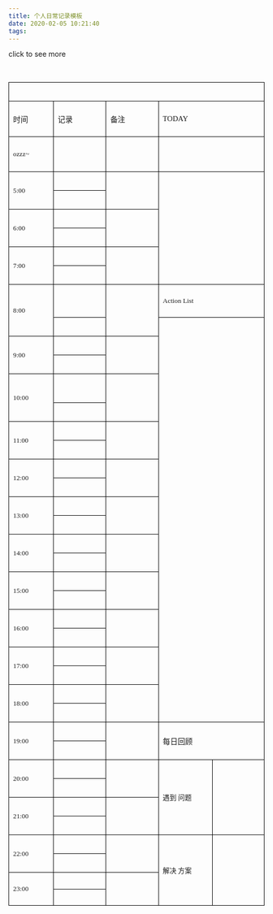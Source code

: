 ```yaml
---
title: 个人日常记录模板
date: 2020-02-05 10:21:40
tags:
---
```


click to see more
<!-- more -->
<html><head><meta http-equiv="Content-Type" content="text/html; charset=UTF-8"/><meta name="exporter-version" content="Evernote Mac 7.2.1 (456793)"/><meta name="altitude" content="45.66916275024414"/><meta name="author" content="yhnkb@qq.com"/><meta name="created" content="2018-10-16 02:04:38 +0000"/><meta name="latitude" content="40.00613221820985"/><meta name="longitude" content="116.4834463285634"/><meta name="source" content="desktop.mac"/><meta name="updated" content="2020-01-20 03:42:11 +0000"/><title>Daily-Record-Empty</title></head><body><div><br/></div><table title="Page 1" style="border-collapse: collapse; min-width: 100%;"><colgroup><col style="width: 95px;"/><col style="width: 130px;"/><col style="width: 130px;"/><col style="width: 130px;"/><col style="width: 130px;"/></colgroup><tbody><tr><td rowspan="1" colspan="5" style="border: 1px solid rgb(0, 0, 0); width: 615px; padding: 8px;"><div><br/></div></td></tr><tr><td style="border: 1px solid rgb(0, 0, 0); width: 95px; padding: 8px;"><div style="margin-top: 1em; margin-bottom: 1em;"><span style="font-size: 11pt; font-family: SimSun;-en-paragraph:true;">时间
</span></div></td><td style="border: 1px solid rgb(0, 0, 0); width: 130px; padding: 8px;"><div style="margin-top: 1em; margin-bottom: 1em;"><span style="font-size: 11pt; font-family: SimSun;-en-paragraph:true;">记录 </span></div></td><td style="border: 1px solid rgb(0, 0, 0); width: 130px; padding: 8px;"><div style="margin-top: 1em; margin-bottom: 1em;"><span style="font-size: 11pt; font-family: SimSun;-en-paragraph:true;">备注
</span></div></td><td rowspan="1" colspan="2" style="border: 1px solid rgb(0, 0, 0); width: 260px; padding: 8px;"><div style="margin-top: 1em; margin-bottom: 1em;"><span style="font-size: 11pt; font-family: SimSun;-en-paragraph:true;">TODAY
</span></div></td></tr><tr><td rowspan="2" style="border: 1px solid rgb(0, 0, 0); width: 95px; padding: 8px;"><div style="margin-top: 1em; margin-bottom: 1em;"><span style="font-size: 10pt; font-family: SimSun;-en-paragraph:true;">ozzz~
</span></div></td><td rowspan="2" style="border: 1px solid rgb(0, 0, 0); width: 130px; padding: 8px;"><div><br/></div><div
					/></td><td rowspan="2" style="border: 1px solid rgb(0, 0, 0); width: 130px; padding: 8px;"><div
					/></td><td rowspan="1" colspan="2" style="border: 1px solid rgb(0, 0, 0); width: 260px; padding: 8px;"><div style="margin-top: 1em; margin-bottom: 1em;"><br/></div></td></tr><tr><td rowspan="7" colspan="2" style="border: 1px solid rgb(0, 0, 0); width: 260px; padding: 8px;"><div><br/></div><div
					/></td></tr><tr><td rowspan="2" style="border: 1px solid rgb(0, 0, 0); width: 95px; padding: 8px;"><div style="margin-top: 1em; margin-bottom: 1em;"><span style="font-size: 10pt; font-family: DengXian;-en-paragraph:true;">5:00
</span></div></td><td style="border: 1px solid rgb(0, 0, 0); width: 130px; padding: 8px;"><br/></td><td rowspan="2" style="border: 1px solid rgb(0, 0, 0); width: 130px; padding: 8px;"><div
					/></td></tr><tr><td style="border: 1px solid rgb(0, 0, 0); width: 130px; padding: 8px;"><div><br/></div><div
					/></td></tr><tr><td rowspan="2" style="border: 1px solid rgb(0, 0, 0); width: 95px; padding: 8px;"><div style="margin-top: 1em; margin-bottom: 1em;"><span style="font-size: 10pt; font-family: DengXian;-en-paragraph:true;">6:00
</span></div></td><td style="border: 1px solid rgb(0, 0, 0); width: 130px; padding: 8px;"><br/></td><td rowspan="2" style="border: 1px solid rgb(0, 0, 0); width: 130px; padding: 8px;"><div
					/></td></tr><tr><td style="border: 1px solid rgb(0, 0, 0); width: 130px; padding: 8px;"><div><br/></div><div
					/></td></tr><tr><td rowspan="2" style="border: 1px solid rgb(0, 0, 0); width: 95px; padding: 8px;"><div style="margin-top: 1em; margin-bottom: 1em;"><span style="font-size: 10pt; font-family: DengXian;-en-paragraph:true;">7:00
</span></div></td><td style="border: 1px solid rgb(0, 0, 0); width: 130px; padding: 8px;"><br/></td><td rowspan="2" style="border: 1px solid rgb(0, 0, 0); width: 130px; padding: 8px;"><div
					/></td></tr><tr><td style="border: 1px solid rgb(0, 0, 0); width: 130px; padding: 8px;"><div><br/></div><div
					/></td></tr><tr><td rowspan="2" style="border: 1px solid rgb(0, 0, 0); width: 95px; padding: 8px;"><div style="margin-top: 1em; margin-bottom: 1em;"><span style="font-size: 10pt; font-family: DengXian;-en-paragraph:true;">8:00
</span></div></td><td style="border: 1px solid rgb(0, 0, 0); width: 130px; padding: 8px;"><div><br/></div><div
					/></td><td rowspan="2" style="border: 1px solid rgb(0, 0, 0); width: 130px; padding: 8px;"><div
					/></td><td rowspan="1" colspan="2" style="border: 1px solid rgb(0, 0, 0); width: 260px; padding: 8px;"><div style="margin-top: 1em; margin-bottom: 1em;"><span style="font-size: 10pt; font-family: SimSun;-en-paragraph:true;">Action List
</span></div></td></tr><tr><td style="border: 1px solid rgb(0, 0, 0); width: 130px; padding: 8px;"><div><br/></div><div
					/></td><td rowspan="21" colspan="2" style="border: 1px solid rgb(0, 0, 0); width: 260px; padding: 8px;"><div><br/></div><div><br/></div><div
					/></td></tr><tr><td rowspan="2" style="border: 1px solid rgb(0, 0, 0); width: 95px; padding: 8px;"><div style="margin-top: 1em; margin-bottom: 1em;"><span style="font-size: 10pt; font-family: DengXian;-en-paragraph:true;">9:00
</span></div></td><td style="border: 1px solid rgb(0, 0, 0); width: 130px; padding: 8px;"><div><br/></div><div
					/></td><td rowspan="2" style="border: 1px solid rgb(0, 0, 0); width: 130px; padding: 8px;"><div
					/></td></tr><tr><td style="border: 1px solid rgb(0, 0, 0); width: 130px; padding: 8px;"><div><br/></div><div
					/></td></tr><tr><td rowspan="2" style="border: 1px solid rgb(0, 0, 0); width: 95px; padding: 8px;"><div style="margin-top: 1em; margin-bottom: 1em;"><span style="font-size: 10pt; font-family: DengXian;-en-paragraph:true;">10:00
</span></div></td><td style="border: 1px solid rgb(0, 0, 0); width: 130px; padding: 8px;"><div><br/></div><div><br/></div><div
					/></td><td rowspan="2" style="border: 1px solid rgb(0, 0, 0); width: 130px; padding: 8px;"><div
					/></td></tr><tr><td style="border: 1px solid rgb(0, 0, 0); width: 130px; padding: 8px;"><br/></td></tr><tr><td rowspan="2" style="border: 1px solid rgb(0, 0, 0); width: 95px; padding: 8px;"><div style="margin-top: 1em; margin-bottom: 1em;"><span style="font-size: 10pt; font-family: DengXian;-en-paragraph:true;">11:00
</span></div></td><td style="border: 1px solid rgb(0, 0, 0); width: 130px; padding: 8px;"><div><br/></div><div
					/></td><td rowspan="2" style="border: 1px solid rgb(0, 0, 0); width: 130px; padding: 8px;"><div
					/></td></tr><tr><td style="border: 1px solid rgb(0, 0, 0); width: 130px; padding: 8px;"><div><br/></div><div
					/></td></tr><tr><td rowspan="2" style="border: 1px solid rgb(0, 0, 0); width: 95px; padding: 8px;"><div style="margin-top: 1em; margin-bottom: 1em;"><span style="font-size: 10pt; font-family: DengXian;-en-paragraph:true;">12:00
</span></div></td><td style="border: 1px solid rgb(0, 0, 0); width: 130px; padding: 8px;"><div><br/></div><div
					/></td><td rowspan="2" style="border: 1px solid rgb(0, 0, 0); width: 130px; padding: 8px;"><div
					/></td></tr><tr><td style="border: 1px solid rgb(0, 0, 0); width: 130px; padding: 8px;"><br/></td></tr><tr><td rowspan="2" style="border: 1px solid rgb(0, 0, 0); width: 95px; padding: 8px;"><div style="margin-top: 1em; margin-bottom: 1em;"><span style="font-size: 10pt; font-family: DengXian;-en-paragraph:true;">13:00
</span></div></td><td style="border: 1px solid rgb(0, 0, 0); width: 130px; padding: 8px;"><div><br/></div><div
					/></td><td rowspan="2" style="border: 1px solid rgb(0, 0, 0); width: 130px; padding: 8px;"><div><br/></div></td></tr><tr><td style="border: 1px solid rgb(0, 0, 0); width: 130px; padding: 8px;"><div><br/></div><div
					/></td></tr><tr><td rowspan="2" style="border: 1px solid rgb(0, 0, 0); width: 95px; padding: 8px;"><div style="margin-top: 1em; margin-bottom: 1em;"><span style="font-size: 10pt; font-family: DengXian;-en-paragraph:true;">14:00
</span></div></td><td style="border: 1px solid rgb(0, 0, 0); width: 130px; padding: 8px;"><div><br/></div><div
					/></td><td rowspan="2" style="border: 1px solid rgb(0, 0, 0); width: 130px; padding: 8px;"><div
					/></td></tr><tr><td style="border: 1px solid rgb(0, 0, 0); width: 130px; padding: 8px;"><div><br/></div><div
					/></td></tr><tr><td rowspan="2" style="border: 1px solid rgb(0, 0, 0); width: 95px; padding: 8px;"><div style="margin-top: 1em; margin-bottom: 1em;"><span style="font-size: 10pt; font-family: DengXian;-en-paragraph:true;">15:00
</span></div></td><td style="border: 1px solid rgb(0, 0, 0); width: 130px; padding: 8px;"><div><br/></div><div
					/></td><td rowspan="2" style="border: 1px solid rgb(0, 0, 0); width: 130px; padding: 8px;"><div
					/></td></tr><tr><td style="border: 1px solid rgb(0, 0, 0); width: 130px; padding: 8px;"><div><br/></div><div
					/></td></tr><tr><td rowspan="2" style="border: 1px solid rgb(0, 0, 0); width: 95px; padding: 8px;"><div style="margin-top: 1em; margin-bottom: 1em;"><span style="font-size: 10pt; font-family: DengXian;-en-paragraph:true;">16:00
</span></div></td><td style="border: 1px solid rgb(0, 0, 0); width: 130px; padding: 8px;"><div><br/></div><div
					/></td><td rowspan="2" style="border: 1px solid rgb(0, 0, 0); width: 130px; padding: 8px;"><div
					/></td></tr><tr><td style="border: 1px solid rgb(0, 0, 0); width: 130px; padding: 8px;"><div><br/></div><div
					/></td></tr><tr><td rowspan="2" style="border: 1px solid rgb(0, 0, 0); width: 95px; padding: 8px;"><div style="margin-top: 1em; margin-bottom: 1em;"><span style="font-size: 10pt; font-family: DengXian;-en-paragraph:true;">17:00
</span></div></td><td style="border: 1px solid rgb(0, 0, 0); width: 130px; padding: 8px;"><div><br/></div><div
					/></td><td rowspan="2" style="border: 1px solid rgb(0, 0, 0); width: 130px; padding: 8px;"><div
					/></td></tr><tr><td style="border: 1px solid rgb(0, 0, 0); width: 130px; padding: 8px;"><div><br/></div><div
					/></td></tr><tr><td rowspan="2" style="border: 1px solid rgb(0, 0, 0); width: 95px; padding: 8px;"><div style="margin-top: 1em; margin-bottom: 1em;"><span style="font-size: 10pt; font-family: DengXian;-en-paragraph:true;">18:00
</span></div></td><td style="border: 1px solid rgb(0, 0, 0); width: 130px; padding: 8px;"><div><br/></div><div
					/></td><td rowspan="2" style="border: 1px solid rgb(0, 0, 0); width: 130px; padding: 8px;"><div
					/></td></tr><tr><td style="border: 1px solid rgb(0, 0, 0); width: 130px; padding: 8px;"><div><br/></div><div
					/></td></tr><tr><td rowspan="2" style="border: 1px solid rgb(0, 0, 0); width: 95px; padding: 8px;"><div style="margin-top: 1em; margin-bottom: 1em;"><span style="font-size: 10pt; font-family: DengXian;-en-paragraph:true;">19:00
</span></div></td><td style="border: 1px solid rgb(0, 0, 0); width: 130px; padding: 8px;"><div><br/></div><div
					/></td><td rowspan="2" style="border: 1px solid rgb(0, 0, 0); width: 130px; padding: 8px;"><div
					/></td><td rowspan="2" colspan="2" style="border: 1px solid rgb(0, 0, 0); width: 260px; padding: 8px;"><div style="margin-top: 1em; margin-bottom: 1em;"><span style="font-size: 11pt; font-family: SimSun;-en-paragraph:true;">每日回顾
</span></div></td></tr><tr><td style="border: 1px solid rgb(0, 0, 0); width: 130px; padding: 8px;"><div><br/></div><div
					/></td></tr><tr><td rowspan="2" style="border: 1px solid rgb(0, 0, 0); width: 95px; padding: 8px;"><div style="margin-top: 1em; margin-bottom: 1em;"><span style="font-size: 10pt; font-family: DengXian;-en-paragraph:true;">20:00
</span></div></td><td style="border: 1px solid rgb(0, 0, 0); width: 130px; padding: 8px;"><div><br/></div><div
					/></td><td rowspan="2" style="border: 1px solid rgb(0, 0, 0); width: 130px; padding: 8px;"><div
					/></td><td rowspan="4" style="border: 1px solid rgb(0, 0, 0); width: 130px; padding: 8px;"><div style="margin-top: 1em; margin-bottom: 1em;"><span style="font-size: 10pt; font-family: SimSun;-en-paragraph:true;">遇到
问题
</span></div></td><td rowspan="4" style="border: 1px solid rgb(0, 0, 0); width: 130px; padding: 8px;"><div><br/></div><div
					/></td></tr><tr><td style="border: 1px solid rgb(0, 0, 0); width: 130px; padding: 8px;"><div><br/></div><div
					/></td></tr><tr><td rowspan="2" style="border: 1px solid rgb(0, 0, 0); width: 95px; padding: 8px;"><div style="margin-top: 1em; margin-bottom: 1em;"><span style="font-size: 10pt; font-family: DengXian;-en-paragraph:true;">21:00
</span></div></td><td style="border: 1px solid rgb(0, 0, 0); width: 130px; padding: 8px;"><div><br/></div><div
					/></td><td rowspan="2" style="border: 1px solid rgb(0, 0, 0); width: 130px; padding: 8px;"><div
					/></td></tr><tr><td style="border: 1px solid rgb(0, 0, 0); width: 130px; padding: 8px;"><div><br/></div></td></tr><tr><td rowspan="2" style="border: 1px solid rgb(0, 0, 0); width: 95px; padding: 8px;"><div style="margin-top: 1em; margin-bottom: 1em;"><span style="font-size: 10pt; font-family: DengXian;-en-paragraph:true;">22:00
</span></div></td><td style="border: 1px solid rgb(0, 0, 0); width: 130px; padding: 8px;"><div><br/></div></td><td rowspan="2" style="border: 1px solid rgb(0, 0, 0); width: 130px; padding: 8px;"><div
					/></td><td rowspan="4" style="border: 1px solid rgb(0, 0, 0); width: 130px; padding: 8px;"><div style="margin-top: 1em; margin-bottom: 1em;"><span style="font-size: 10pt; font-family: SimSun;-en-paragraph:true;">解决
方案
</span></div></td><td rowspan="4" style="border: 1px solid rgb(0, 0, 0); width: 130px; padding: 8px;"><div
					/></td></tr><tr><td style="border: 1px solid rgb(0, 0, 0); width: 130px; padding: 8px;"><div><br/></div><div
					/></td></tr><tr><td rowspan="2" style="border: 1px solid rgb(0, 0, 0); width: 95px; padding: 8px;"><div style="margin-top: 1em; margin-bottom: 1em;"><span style="font-size: 10pt; font-family: DengXian;-en-paragraph:true;">23:00
</span></div></td><td style="border: 1px solid rgb(0, 0, 0); width: 130px; padding: 8px;"><div
					/></td><td rowspan="2" style="border: 1px solid rgb(0, 0, 0); width: 130px; padding: 8px;"><div
					/></td></tr><tr><td style="border: 1px solid rgb(0, 0, 0); width: 130px; padding: 8px;"><div
					/></td></tr></tbody></table><div><br/></div></body></html>